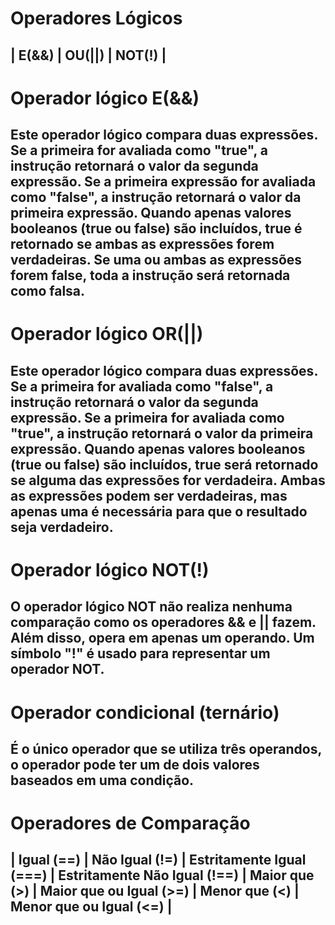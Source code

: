 # Operadores Lógicos

## | E(&&) | OU(||) | NOT(!) |

# Operador lógico E(&&)

## Este operador lógico compara duas expressões. Se a primeira for avaliada como "true", a instrução retornará o valor da segunda expressão. Se a primeira expressão for avaliada como "false", a instrução retornará o valor da primeira expressão. Quando apenas valores booleanos (true ou false) são incluídos, true é retornado se ambas as expressões forem verdadeiras. Se uma ou ambas as expressões forem false, toda a instrução será retornada como falsa.

# Operador lógico OR(||)

## Este operador lógico compara duas expressões. Se a primeira for avaliada como "false", a instrução retornará o valor da segunda expressão. Se a primeira for avaliada como "true", a instrução retornará o valor da primeira expressão. Quando apenas valores booleanos (true ou false) são incluídos, true será retornado se alguma das expressões for verdadeira. Ambas as expressões podem ser verdadeiras, mas apenas uma é necessária para que o resultado seja verdadeiro.

# Operador lógico NOT(!)

## O operador lógico NOT não realiza nenhuma comparação como os operadores && e || fazem. Além disso, opera em apenas um operando. Um símbolo "!" é usado para representar um operador NOT.

# Operador condicional (ternário)

## É o único operador que se utiliza três operandos, o operador pode ter um de dois valores baseados em uma condição.

# Operadores de Comparação

## | Igual (==) | Não Igual (!=) | Estritamente Igual (===) | Estritamente Não Igual (!==) | Maior que (>) | Maior que ou Igual (>=) | Menor que (<) | Menor que ou Igual (<=) |